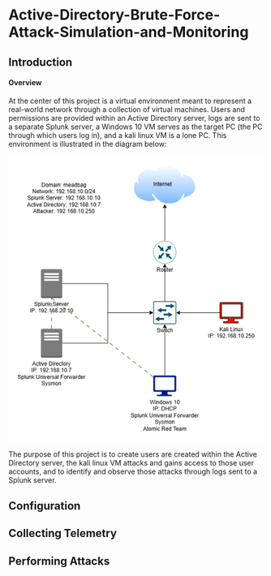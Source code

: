 # Active-Directory-Brute-Force-Attack-Simulation-and-Monitoring
## Introduction
#### Overview

At the center of this project is a virtual environment meant to represent a real-world network
through a collection of virtual machines. Users and permissions are provided within an Active
Directory server, logs are sent to a separate Splunk server, a Windows 10 VM serves as the
target PC (the PC through which users log in), and a kali linux VM is a lone PC. This
environment is illustrated in the diagram below:

![Diagram](ADProject.png)

The purpose of this project is to create users are created within the Active Directory server,
the kali linux VM attacks and gains access to those user accounts, and to identify and observe
those attacks through logs sent to a Splunk server. 

## Configuration
## Collecting Telemetry
## Performing Attacks
